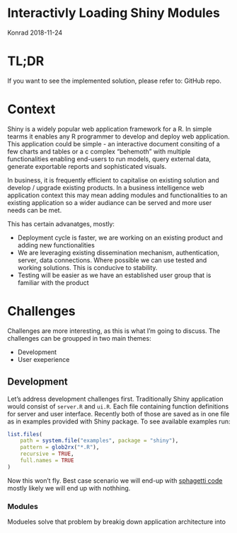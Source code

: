 # Interactivly Loading Shiny Modules
Konrad
2018-11-24

# TL;DR

If you want to see the implemented solution, please refer to: GitHub
repo.

# Context

Shiny is a widely popular web application framework for a R. In simple
tearms it enables any R programmer to develop and deploy web
application. This application could be simple - an interactive document
consiting of a few charts and tables or a c complex “behemoth” with
multiple functionalities enabling end-users to run models, query
external data, generate exportable reports and sophisticated visuals.

In business, it is frequently efficient to capitalise on existing
solution and develop / upgrade existing products. In a business
intelligence web application context this may mean adding modules and
functionalities to an existing application so a wider audiance can be
served and more user needs can be met.

This has certain advanatges, mostly:

- Deployment cycle is faster, we are working on an existing product and
  adding new functionalities
- We are leveraging existing dissemination mechanism, authentication,
  server, data connections. Where possible we can use tested and working
  solutions. This is conducive to stability.
- Testing will be easier as we have an established user group that is
  familiar with the product

# Challenges

Challenges are more interesting, as this is what I’m going to discuss.
The challenges can be groupped in two main themes:

- Development
- User exeperience

## Development

Let’s address development challenges first. Traditionally Shiny
application would consist of `server.R` and `ui.R`. Each file containing
function definitions for server and user interface. Recently both of
those are saved as in one file as in examples provided with Shiny
package. To see available examples run:

``` r
list.files(
    path = system.file("examples", package = "shiny"),
    pattern = glob2rx("*.R"),
    recursive = TRUE,
    full.names = TRUE
)
```

Now this won’t fly. Best case scenario we will end-up with [sphagetti
code](https://craftofcoding.wordpress.com/2013/10/07/what-is-spaghetti-code/)
mostly likely we will end up with nothhing.

### Modules

Modueles solve that problem by breakig down application architecture
into
